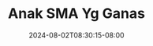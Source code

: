 --- 
title: "Anak SMA Yg Ganas"
description: "video   Anak SMA Yg Ganas yandek   baru"
date: 2024-08-02T08:30:15-08:00
file_code: "oukq1nmkuvp6"
draft: false
cover: "fp889v5kgoa2fjua.jpg"
tags: ["Anak", "SMA", "Ganas", "bokep-indo", "bokep-viral", "bokep-ig"]
length: 6917
fld_id: "1392272"
foldername: "anaksemea"
categories: ["anaksemea"]
views: 8
---